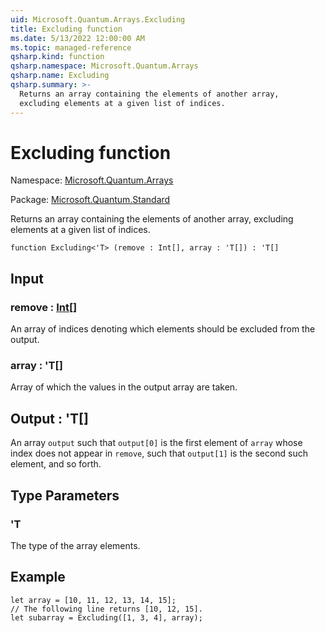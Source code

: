 ```yaml
---
uid: Microsoft.Quantum.Arrays.Excluding
title: Excluding function
ms.date: 5/13/2022 12:00:00 AM
ms.topic: managed-reference
qsharp.kind: function
qsharp.namespace: Microsoft.Quantum.Arrays
qsharp.name: Excluding
qsharp.summary: >-
  Returns an array containing the elements of another array,
  excluding elements at a given list of indices.
---
```


# Excluding function

Namespace: [Microsoft.Quantum.Arrays](xref:Microsoft.Quantum.Arrays)

Package: [Microsoft.Quantum.Standard](https://nuget.org/packages/Microsoft.Quantum.Standard)


Returns an array containing the elements of another array,excluding elements at a given list of indices.

```qsharp
function Excluding<'T> (remove : Int[], array : 'T[]) : 'T[]
```


## Input

### remove : [Int](xref:microsoft.quantum.qsharp.valueliterals#int-literals)[]

An array of indices denoting which elements should be excludedfrom the output.


### array : 'T[]

Array of which the values in the output array are taken.



## Output : 'T[]

An array `output` such that `output[0]` is the first elementof `array` whose index does not appear in `remove`,such that `output[1]` is the second such element, and soforth.

## Type Parameters

### 'T

The type of the array elements.

## Example

```qsharplet array = [10, 11, 12, 13, 14, 15];// The following line returns [10, 12, 15].let subarray = Excluding([1, 3, 4], array);```